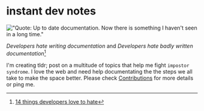 # instant dev notes


!["Quote: Up to date documentation. Now there is something I haven't seen in a long time."](http://techbeacon.com/sites/default/files/docs_4.png)

_Developers hate writing documentation_ and _Developers hate badly written documentation_[^1]


I'm creating tldr; post on a multitude of topics that help me fight `impostor syndrome`. I love the web and need help documentating the the steps we all take to make the space better. Please check [Contributions](CONTRIBUTORS.md) for more details or ping me.

[^1]: [14 things developers love to hate](https://techbeacon.com/14-things-developers-love-hate)






